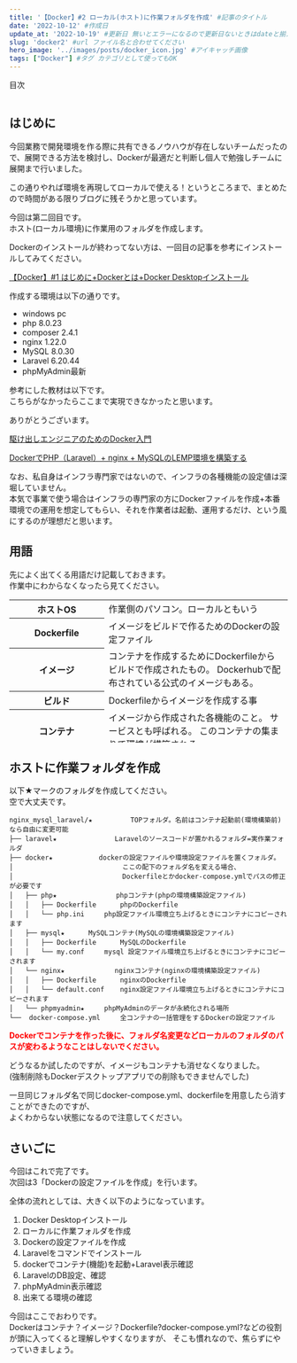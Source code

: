 ```yaml
---
title: '【Docker】#2 ローカル(ホスト)に作業フォルダを作成' #記事のタイトル
date: '2022-10-12' #作成日
update_at: '2022-10-19' #更新日 無いとエラーになるので更新日ないときはdateと揃えてください。
slug: 'docker2' #url ファイル名と合わせてください
hero_image: '../images/posts/docker_icon.jpg' #アイキャッチ画像
tags: ["Docker"] #タグ カテゴリとして使ってもOK
---
```


<div class="toc-title">目次</div>

```toc
```


はじめに
----

今回業務で開発環境を作る際に共有できるノウハウが存在しないチームだったので、展開できる方法を検討し、Dockerが最適だと判断し個人で勉強しチームに展開まで行いました。

この通りやれば環境を再現してローカルで使える！というところまで、まとめたので時間がある限りブログに残そうかと思っています。

今回は第二回目です。  
ホスト(ローカル環境)に作業用のフォルダを作成します。

Dockerのインストールが終わってない方は、一回目の記事を参考にインストールしてみてください。

<div class="boxparts ref">
  <div class="title"></div>
  
[【Docker】#1 はじめに+Dockerとは+Docker Desktopインストール](../docker1)
</div>

作成する環境は以下の通りです。

- windows pc
- php 8.0.23
- composer 2.4.1
- nginx 1.22.0
- MySQL 8.0.30
- Laravel 6.20.44
- phpMyAdmin最新

参考にした教材は以下です。  
こちらがなかったらここまで実現できなかったと思います。

ありがとうございます。

<div class="boxparts ref">
  <div class="title"></div>
  
[駆け出しエンジニアのためのDocker入門](https://www.udemy.com/course/docker-startup/)

[DockerでPHP（Laravel）+ nginx + MySQLのLEMP環境を構築する](https://qiita.com/hinako_n/items/f15646ea548bcdc8ac6c)

</div>

なお、私自身はインフラ専門家ではないので、インフラの各種機能の設定値は深堀していません。  
本気で事業で使う場合はインフラの専門家の方にDockerファイルを作成+本番環境での運用を想定してもらい、それを作業者は起動、運用するだけ、という風にするのが理想だと思います。

## 用語


先によく出てくる用語だけ記載しておきます。  
作業中にわからなくなったら見てください。

<table class="cps-table03" style="height: 258px;"><tbody><tr style="height: 19px;"><th style="height: 19px; width: 189.703px;">ホストOS</th><td class="rankinginfo" style="height: 19px; width: 461.297px;">作業側のパソコン。ローカルともいう</td></tr><tr style="height: 19px;"><th style="height: 19px; width: 189.703px;">Dockerfile</th><td class="rankinginfo" style="height: 19px; width: 461.297px;">イメージをビルドで作るためのDockerの設定ファイル</td></tr><tr style="height: 36px;"><th style="height: 36px; width: 189.703px;">イメージ</th><td class="rankinginfo" style="height: 36px; width: 461.297px;">コンテナを作成するためにDockerfileからビルドで作成されたもの。  
Dockerhubで配布されている公式のイメージもある。</td></tr><tr style="height: 19px;"><th style="height: 19px; width: 189.703px;">ビルド</th><td class="rankinginfo" style="height: 19px; width: 461.297px;">Dockerfileからイメージを作成する事</td></tr><tr style="height: 55px;"><th style="height: 55px; width: 189.703px;">コンテナ</th><td class="rankinginfo" style="height: 55px; width: 461.297px;">イメージから作成された各機能のこと。  
サービスとも呼ばれる。  
このコンテナの集まりで環境が構築される</td></tr><tr style="height: 36px;"><th style="height: 36px; width: 189.703px;">docker-compose</th><td class="rankinginfo" style="height: 36px; width: 461.297px;">複数のコンテナを一気に作成したりできる一元管理機能。  
Dockerを使う場合実質必須になります。</td></tr><tr style="height: 74px;"><th style="height: 74px; width: 189.703px;">docker-compose.yml</th><td class="rankinginfo" style="height: 74px; width: 461.297px;">複数のコンテナを一気に作成、起動したりできるdocker-composeの一元管理ファイル。  
docker-composeをインストールしてdocker-compose.ymlを作成してdocker composeコマンドで実行して利用します。</td></tr></tbody></table>

ホストに作業フォルダを作成
-------------

以下★マークのフォルダを作成してください。  
空で大丈夫です。

```
nginx_mysql_laravel/★	　　　　TOPフォルダ。名前はコンテナ起動前(環境構築前)なら自由に変更可能
├── laravel★ 		　　　　Laravelのソースコードが置かれるフォルダ=実作業フォルダ
├── docker★		　　　　dockerの設定ファイルや環境設定ファイルを置くフォルダ。
│ 　　　　　　　　　　　　　　　　ここの配下のフォルダ名を変える場合、
│ 　　　　　　　　　　　　　　　　Dockerfileとかdocker-compose.ymlでパスの修正が必要です
│   ├── php★		  　　　phpコンテナ(phpの環境構築設定ファイル)
│   │   ├── Dockerfile		phpのDockerfile
│   │   └── php.ini		php設定ファイル環境立ち上げるときにコンテナにコピーされます
│   ├── mysql★ 		MySQLコンテナ(MySQLの環境構築設定ファイル)
│   │   ├── Dockerfile		MySQLのDockerfile
│   │   └── my.conf		mysql 設定ファイル環境立ち上げるときにコンテナにコピーされます
│   └── nginx★		　　　　nginxコンテナ(nginxの環境構築設定ファイル)
│   │   ├── Dockerfile		nginxのDockerfile
│   │   └── default.conf	nginx設定ファイル環境立ち上げるときにコンテナにコピーされます
│   └── phpmyadmin★		phpMyAdminのデータが永続化される場所
└──  docker-compose.yml		全コンテナの一括管理をするDockerの設定ファイル
```

<div class="boxparts caution">
  <div class="title"></div>
  
<span style="color: #ff0000;">**Dockerでコンテナを作った後に、フォルダ名変更などローカルのフォルダのパスが変わるようなことはしないでください。**</span>

どうなるか試したのですが、イメージもコンテナも消せなくなりました。  
(強制削除もDockerデスクトップアプリでの削除もできませんでした)

一旦同じフォルダ名で同じdocker-compose.yml、dockerfileを用意したら消すことができたのですが、  
よくわからない状態になるので注意してください。
</div>

さいごに
----

今回はこれで完了です。  
次回は3「Dockerの設定ファイルを作成」を行います。

全体の流れとしては、大きく以下のようになっています。

1. Docker Desktopインストール
2. ローカルに作業フォルダを作成
3. Dockerの設定ファイルを作成
4. Laravelをコマンドでインストール
5. dockerでコンテナ(機能)を起動+Laravel表示確認
6. LaravelのDB設定、確認
7. phpMyAdmin表示確認
8. 出来てる環境の確認


<div class="balloon">
  <div class="icon"></div>
  <div class="talk">
今回はここでおわりです。<br>
Dockerはコンテナ？イメージ？Dockerfile?docker-compose.yml?などの役割が頭に入ってくると理解しやすくなりますが、  
そこも慣れなので、焦らずにやっていきましょう。
  </div>
</div>
